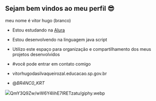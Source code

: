 ## Sejam bem vindos ao meu perfil 😎

meu nome é vitor hugo (branco)

- Estou estudando na [Alura](https://www.alura.com.br/)
- Estou desenvolvendo na linguagem java script
- Utilizo este espaço para organização e compartilhamento dos meus projetos desenvolvidos

- #você pode entrar em contato comigo

- vitorhugodasilvaqueirozal.educacao.sp.gov.br
- @_BR4NC0_KRT_

![](https://media3.giphy.com/media/v1.Y2lkPTc5MGI3NjExOWpuMzc4bHg0cnoxdGNuNDJ4d2EwN3h3YjRuN3hzMzdhYWQxaDQ3bCZlcD12MV9pbnRlcm5hbF9naWZfYnlfaW)QmY3Q9Zw/wW6Y4IihE7IRETzatu/giphy.webp

